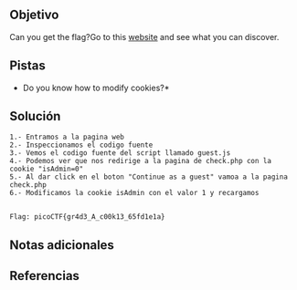 ## Objetivo
Can you get the flag?Go to this [website](http://saturn.picoctf.net:62846/) and see what you can discover.

## Pistas
* Do you know how to modify cookies?*

## Solución
```
1.- Entramos a la pagina web
2.- Inspeccionamos el codigo fuente
3.- Vemos el codigo fuente del script llamado guest.js
4.- Podemos ver que nos redirige a la pagina de check.php con la cookie "isAdmin=0"
5.- Al dar click en el boton "Continue as a guest" vamoa a la pagina check.php
6.- Modificamos la cookie isAdmin con el valor 1 y recargamos


Flag: picoCTF{gr4d3_A_c00k13_65fd1e1a}
```

## Notas adicionales


## Referencias


